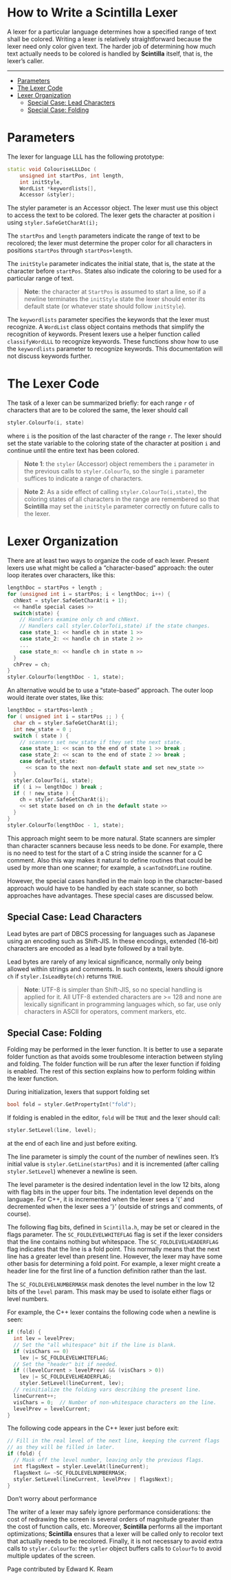How to Write a Scintilla Lexer
==============================

A lexer for a particular language determines how a specified range of text shall be colored. Writing a lexer is relatively straightforward because the lexer need only color given text. The harder job of determining how much text actually needs to be colored is handled by **Scintilla** itself, that is, the lexer’s caller.

------------------------------------------------------------------------

<!-- #toc -->
-   [Parameters](#parameters)
-   [The Lexer Code](#the-lexer-code)
-   [Lexer Organization](#lexer-organization)
    -   [Special Case: Lead Characters](#special-case-lead-characters)
    -   [Special Case: Folding](#special-case-folding)

<!-- /toc -->
Parameters
==========

The lexer for language LLL has the following prototype:

``` cpp
static void ColouriseLLLDoc (
    unsigned int startPos, int length,
    int initStyle,
    WordList *keywordlists[],
    Accessor &styler);
```

The styler parameter is an Accessor object. The lexer must use this object to access the text to be colored. The lexer gets the character at position i using `styler.SafeGetCharAt(i);`

The `startPos` and `length` parameters indicate the range of text to be recolored; the lexer must determine the proper color for all characters in positions `startPos` through `startPos+length`.

The `initStyle` parameter indicates the initial state, that is, the state at the character before `startPos`. States also indicate the coloring to be used for a particular range of text.

> **Note**: the character at `StartPos` is assumed to start a line, so if a newline terminates the `initStyle` state the lexer should enter its default state (or whatever state should follow `initStyle`).

The `keywordlists` parameter specifies the keywords that the lexer must recognize. A `WordList` class object contains methods that simplify the recognition of keywords. Present lexers use a helper function called `classifyWordLLL` to recognize keywords. These functions show how to use the `keywordlists` parameter to recognize keywords. This documentation will not discuss keywords further.

The Lexer Code
==============

The task of a lexer can be summarized briefly: for each range `r` of characters that are to be colored the same, the lexer should call

``` cpp
styler.ColourTo(i, state)
```

where `i` is the position of the last character of the range `r`. The lexer should set the state variable to the coloring state of the character at position `i` and continue until the entire text has been colored.

> **Note 1**: the `styler` (Accessor) object remembers the `i` parameter in the previous calls to `styler.ColourTo`, so the single `i` parameter suffices to indicate a range of characters.

> **Note 2**: As a side effect of calling `styler.ColourTo(i,state)`, the coloring states of all characters in the range are remembered so that **Scintilla** may set the `initStyle` parameter correctly on future calls to the lexer.

Lexer Organization
==================

There are at least two ways to organize the code of each lexer. Present lexers use what might be called a “character-based” approach: the outer loop iterates over characters, like this:

``` cpp
lengthDoc = startPos + length ;
for (unsigned int i = startPos; i < lengthDoc; i++) {
  chNext = styler.SafeGetCharAt(i + 1);
  << handle special cases >>
  switch(state) {
    // Handlers examine only ch and chNext.
    // Handlers call styler.ColorTo(i,state) if the state changes.
    case state_1: << handle ch in state 1 >>
    case state_2: << handle ch in state 2 >>
    ...
    case state_n: << handle ch in state n >>
  }
  chPrev = ch;
}
styler.ColourTo(lengthDoc - 1, state);
```

An alternative would be to use a “state-based” approach. The outer loop would iterate over states, like this:

``` cpp
lengthDoc = startPos+lenth ;
for ( unsigned int i = startPos ;; ) {
  char ch = styler.SafeGetCharAt(i);
  int new_state = 0 ;
  switch ( state ) {
    // scanners set new_state if they set the next state.
    case state_1: << scan to the end of state 1 >> break ;
    case state_2: << scan to the end of state 2 >> break ;
    case default_state:
      << scan to the next non-default state and set new_state >>
  }
  styler.ColourTo(i, state);
  if ( i >= lengthDoc ) break ;
  if ( ! new_state ) {
    ch = styler.SafeGetCharAt(i);
    << set state based on ch in the default state >>
  }
}
styler.ColourTo(lengthDoc - 1, state);
```

This approach might seem to be more natural. State scanners are simpler than character scanners because less needs to be done. For example, there is no need to test for the start of a C string inside the scanner for a C comment. Also this way makes it natural to define routines that could be used by more than one scanner; for example, a `scanToEndOfLine` routine.

However, the special cases handled in the main loop in the character-based approach would have to be handled by each state scanner, so both approaches have advantages. These special cases are discussed below.

Special Case: Lead Characters
-----------------------------

Lead bytes are part of DBCS processing for languages such as Japanese using an encoding such as Shift-JIS. In these encodings, extended (16-bit) characters are encoded as a lead byte followed by a trail byte.

Lead bytes are rarely of any lexical significance, normally only being allowed within strings and comments. In such contexts, lexers should ignore `ch` if `styler.IsLeadByte(ch)` returns `TRUE`.

> **Note**: UTF-8 is simpler than Shift-JIS, so no special handling is applied for it. All UTF-8 extended characters are &gt;= 128 and none are lexically significant in programming languages which, so far, use only characters in ASCII for operators, comment markers, etc.

Special Case: Folding
---------------------

Folding may be performed in the lexer function. It is better to use a separate folder function as that avoids some troublesome interaction between styling and folding. The folder function will be run after the lexer function if folding is enabled. The rest of this section explains how to perform folding within the lexer function.

During initialization, lexers that support folding set

``` cpp
bool fold = styler.GetPropertyInt("fold");
```

If folding is enabled in the editor, `fold` will be `TRUE` and the lexer should call:

``` cpp
styler.SetLevel(line, level);
```

at the end of each line and just before exiting.

The line parameter is simply the count of the number of newlines seen. It’s initial value is `styler.GetLine(startPos)` and it is incremented (after calling `styler.SetLevel`) whenever a newline is seen.

The level parameter is the desired indentation level in the low 12 bits, along with flag bits in the upper four bits. The indentation level depends on the language. For C++, it is incremented when the lexer sees a ‘`{`’ and decremented when the lexer sees a ‘`}`’ (outside of strings and comments, of course).

The following flag bits, defined in `Scintilla.h`, may be set or cleared in the flags parameter. The `SC_FOLDLEVELWHITEFLAG` flag is set if the lexer considers that the line contains nothing but whitespace. The `SC_FOLDLEVELHEADERFLAG` flag indicates that the line is a fold point. This normally means that the next line has a greater level than present line. However, the lexer may have some other basis for determining a fold point. For example, a lexer might create a header line for the first line of a function definition rather than the last.

The `SC_FOLDLEVELNUMBERMASK` mask denotes the level number in the low 12 bits of the `level` param. This mask may be used to isolate either flags or level numbers.

For example, the C++ lexer contains the following code when a newline is seen:

``` cpp
if (fold) {
  int lev = levelPrev;
  // Set the "all whitespace" bit if the line is blank.
  if (visChars == 0)
    lev |= SC_FOLDLEVELWHITEFLAG;
  // Set the "header" bit if needed.
  if ((levelCurrent > levelPrev) && (visChars > 0))
    lev |= SC_FOLDLEVELHEADERFLAG;
    styler.SetLevel(lineCurrent, lev);
  // reinitialize the folding vars describing the present line.
  lineCurrent++;
  visChars = 0;  // Number of non-whitespace characters on the line.
  levelPrev = levelCurrent;
}
```

The following code appears in the C++ lexer just before exit:

``` cpp
// Fill in the real level of the next line, keeping the current flags
// as they will be filled in later.
if (fold) {
  // Mask off the level number, leaving only the previous flags.
  int flagsNext = styler.LevelAt(lineCurrent);
  flagsNext &= ~SC_FOLDLEVELNUMBERMASK;
  styler.SetLevel(lineCurrent, levelPrev | flagsNext);
}
```

Don’t worry about performance

The writer of a lexer may safely ignore performance considerations: the cost of redrawing the screen is several orders of magnitude greater than the cost of function calls, etc. Moreover, **Scintilla** performs all the important optimizations; **Scintilla** ensures that a lexer will be called only to recolor text that actually needs to be recolored. Finally, it is not necessary to avoid extra calls to `styler.ColourTo`: the `sytler` object buffers calls to `ColourTo` to avoid multiple updates of the screen.

Page contributed by Edward K. Ream
